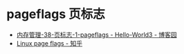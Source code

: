 # pageflags 页标志

- [内存管理-38-页标志-1-pageflags - Hello-World3 - 博客园](https://www.cnblogs.com/hellokitty2/p/18528107)
- [Linux page flags - 知乎](https://zhuanlan.zhihu.com/p/713935921)
